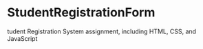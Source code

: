 # StudentRegistrationForm
tudent Registration System assignment, including HTML, CSS, and JavaScript
